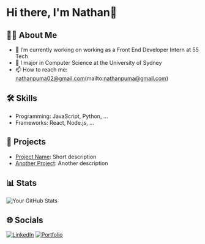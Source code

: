 # Hi there, I'm Nathan👋

## 👨‍💻 About Me
- 🔭 I’m currently working on working as a Front End Developer Intern at 55 Tech
- 🌱 I major in Computer Science at the University of Sydney
- 📫 How to reach me: nathanpuma02@gmail.com(mailto:nathanpuma@gmail.com)

## 🛠️ Skills
- Programming: JavaScript, Python, ...
- Frameworks: React, Node.js, ...

## 🚀 Projects
- [Project Name](https://github.com/yourusername/project-name): Short description
- [Another Project](https://github.com/yourusername/another-project): Another description

## 📊 Stats
![Your GitHub Stats](https://github-readme-stats.vercel.app/api?username=yourusername&show_icons=true)

## 🌐 Socials
[![LinkedIn](https://img.shields.io/badge/LinkedIn-blue?logo=linkedin)](https://linkedin.com/in/yourprofile)
[![Portfolio](https://img.shields.io/badge/Portfolio-black?logo=github)](https://yourportfolio.com)
